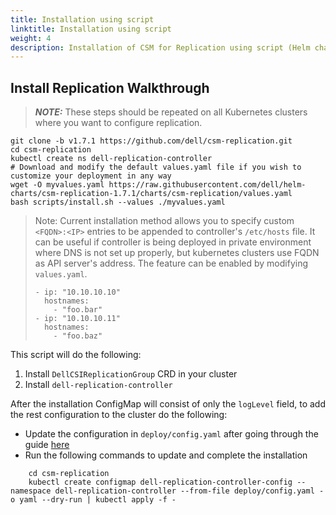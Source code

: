 ```yaml
---
title: Installation using script
linktitle: Installation using script
weight: 4
description: Installation of CSM for Replication using script (Helm chart)
---
```


## Install Replication Walkthrough
> **_NOTE:_**  These steps should be repeated on all Kubernetes clusters where you want to configure replication.

```shell
git clone -b v1.7.1 https://github.com/dell/csm-replication.git
cd csm-replication
kubectl create ns dell-replication-controller
# Download and modify the default values.yaml file if you wish to customize your deployment in any way
wget -O myvalues.yaml https://raw.githubusercontent.com/dell/helm-charts/csm-replication-1.7.1/charts/csm-replication/values.yaml
bash scripts/install.sh --values ./myvalues.yaml
```
>Note: Current installation method allows you to specify custom `<FQDN>:<IP>` entries to be appended to controller's `/etc/hosts` file. It can be useful if controller is being deployed in private environment where DNS is not set up properly, but kubernetes clusters use FQDN as API server's address.
> The feature can be enabled by modifying `values.yaml`.
>``` hostAliases:
> - ip: "10.10.10.10"
>   hostnames:
>     - "foo.bar"
> - ip: "10.10.10.11"
>   hostnames:
>     - "foo.baz"

This script will do the following:
1. Install `DellCSIReplicationGroup` CRD in your cluster
2. Install `dell-replication-controller`

After the installation ConfigMap will consist of only the `logLevel` field, to add the rest configuration to the cluster do the following:
* Update the configuration in `deploy/config.yaml` after going through the guide [here](../configmap-secrets)
* Run the following commands to update and complete the installation
```shell
    cd csm-replication
    kubectl create configmap dell-replication-controller-config --namespace dell-replication-controller --from-file deploy/config.yaml -o yaml --dry-run | kubectl apply -f -
```
